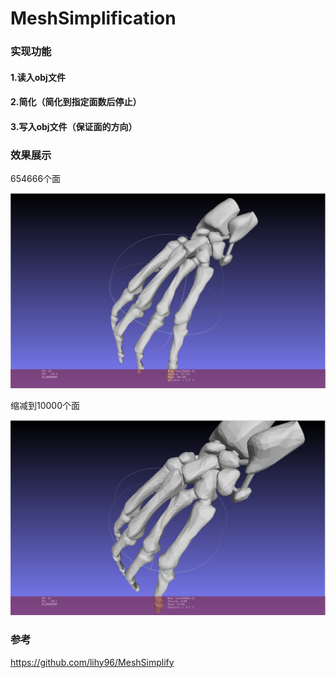 # MeshSimplification

### 实现功能

#### 1.读入obj文件

#### 2.简化（简化到指定面数后停止）

#### 3.写入obj文件（保证面的方向）

### 效果展示

654666个面

![image-20220104134850619](image-20220104134850619.png)

缩减到10000个面

![image-20220104133258184](image-20220104133258184.png)

### 参考
https://github.com/lihy96/MeshSimplify
